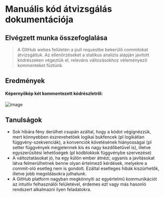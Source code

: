 # Manuális kód átvizsgálás dokumentációja

## Elvégzett munka összefoglalása
> A GItHub webes felületén a pull requestbe bekerülő commitokat átvizsgáltuk. Az ellenőrzéseket a statikus analízis alapján javított kódrészeken végeztük el, releváns változásokhoz véleményező kommenteket fűztünk. 

## Eredmények

#### Képernyőkép két kommentezett kódrészletről: 
![image](https://user-images.githubusercontent.com/42514054/169379568-2b82810d-52c0-4c38-b88d-689d3d31ee27.png)


## Tanulságok
- Sok hibára fény derülhet csupán azáltal, hogy a kódot végignézzük, mert könnyebben észrevehetőek logikai bukfencek (pl logikátlan függvény-szekvenciák), a konvenciók követésének hiányosságai (pl setter függvények megjelennek kis és nagy kezdőbetűvel is), illetve egyszerűsítési lehetőségek (pl kódblokkok függvénybe szervezése)
- A változtatásokat jó, ha egy külön ember átnézi, ugyanis a javításokat látva felmerülhetnek benne olyan értelmező kérdések, melyekre a commit-oló esetleg nem is gondolt. Ezáltal esetleges hibák kiszürhetők, illetve jobb megoldásokra juthatunk.
- A GitHub platform nagyban megkönnyíti az egyértelmű kommunikációt az intuitív felhasználói felületével, érdemes ezt vagy más hasonló rendszert alkalmazni ilyen feladatokra.

